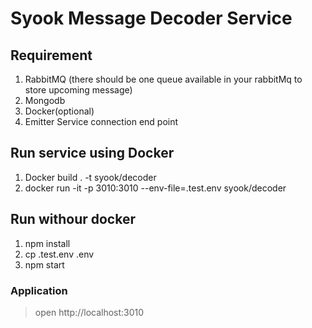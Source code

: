# Syook Message Decoder Service

## Requirement  
1. RabbitMQ (there should be one queue available in your rabbitMq to store upcoming message)
2. Mongodb
3. Docker(optional)
4. Emitter Service connection end point

## Run service using Docker
1. Docker build . -t syook/decoder
2. docker run -it -p 3010:3010 --env-file=.test.env syook/decoder

## Run withour docker
1. npm install
2. cp .test.env .env
3. npm start


### Application
> open http://localhost:3010
